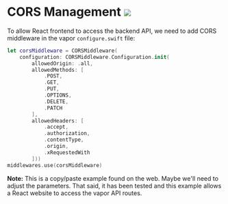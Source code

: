 # CORS Management ![][image-1]

To allow React frontend to access the backend API, we need to add CORS middleware in the vapor `configure.swift` file:

```swift
let corsMiddleware = CORSMiddleware(
	configuration: CORSMiddleware.Configuration.init(
		allowedOrigin: .all,
		allowedMethods: [
			.POST,
			.GET,
			.PUT,
			.OPTIONS,
			.DELETE,
			.PATCH
		],
		allowedHeaders: [
			.accept, 
			.authorization, 
			.contentType, 
			.origin, 
			.xRequestedWith
		]))
middlewares.use(corsMiddleware)
```

**Note:** This is a copy/paste example found on the web. Maybe we'll need to adjust the parameters. That said, it has been tested and this example allows a React website to access the vapor API routes.

[image-1]:	img/vapor3_20.jpg